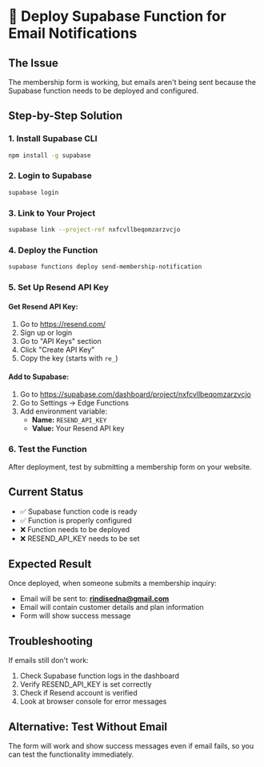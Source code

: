 # 🚀 Deploy Supabase Function for Email Notifications

## The Issue
The membership form is working, but emails aren't being sent because the Supabase function needs to be deployed and configured.

## Step-by-Step Solution

### 1. Install Supabase CLI
```bash
npm install -g supabase
```

### 2. Login to Supabase
```bash
supabase login
```

### 3. Link to Your Project
```bash
supabase link --project-ref nxfcvllbeqomzarzvcjo
```

### 4. Deploy the Function
```bash
supabase functions deploy send-membership-notification
```

### 5. Set Up Resend API Key

#### Get Resend API Key:
1. Go to https://resend.com/
2. Sign up or login
3. Go to "API Keys" section
4. Click "Create API Key"
5. Copy the key (starts with `re_`)

#### Add to Supabase:
1. Go to https://supabase.com/dashboard/project/nxfcvllbeqomzarzvcjo
2. Go to Settings → Edge Functions
3. Add environment variable:
   - **Name:** `RESEND_API_KEY`
   - **Value:** Your Resend API key

### 6. Test the Function
After deployment, test by submitting a membership form on your website.

## Current Status
- ✅ Supabase function code is ready
- ✅ Function is properly configured
- ❌ Function needs to be deployed
- ❌ RESEND_API_KEY needs to be set

## Expected Result
Once deployed, when someone submits a membership inquiry:
- Email will be sent to: **rindisedna@gmail.com**
- Email will contain customer details and plan information
- Form will show success message

## Troubleshooting
If emails still don't work:
1. Check Supabase function logs in the dashboard
2. Verify RESEND_API_KEY is set correctly
3. Check if Resend account is verified
4. Look at browser console for error messages

## Alternative: Test Without Email
The form will work and show success messages even if email fails, so you can test the functionality immediately.
